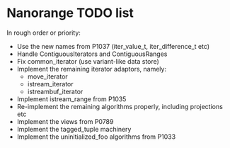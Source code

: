 
# Nanorange TODO list #

In rough order or priority:

* Use the new names from P1037 (iter_value_t, iter_difference_t etc)
* Handle ContiguousIterators and ContiguousRanges
* Fix common_iterator (use variant-like data store)
* Implement the remaining iterator adaptors, namely:
  * move_iterator
  * istream_iterator
  * istreambuf_iterator
* Implement istream_range from P1035
* Re-implement the remaining algorithms properly, including projections etc
* Implement the views from P0789
* Implement the tagged_tuple machinery
* Implement the uninitialized_foo algorithms from P1033
